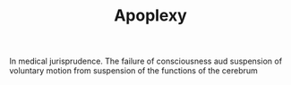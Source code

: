 ---
title: Apoplexy
letter: A
permalink: "/definitions/bld-apoplexy.html"
body: In medical jurisprudence. The failure of consciousness aud suspension of voluntary
  motion from suspension of the functions of the cerebrum
published_at: '2018-07-07'
source: Black's Law Dictionary 2nd Ed (1910)
layout: post
---